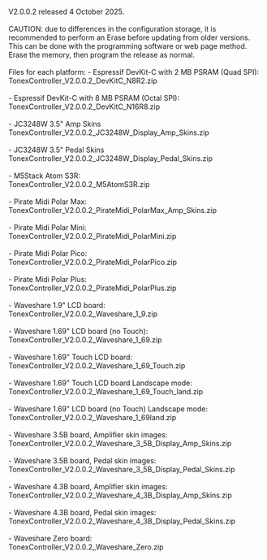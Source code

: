 <br>
V2.0.0.2 released 4 October 2025.
<br><br>
CAUTION: due to differences in the configuration storage, it is recommended to perform an Erase before updating from older versions. This can be done with the programming software or web page method. 
<br>Erase the memory, then program the release as normal.
<br><br>
Files for each platform:
- Espressif DevKit-C with 2 MB PSRAM (Quad SPI):<br>
TonexController_V2.0.0.2_DevKitC_N8R2.zip
<br><br>
- Espressif DevKit-C with 8 MB PSRAM (Octal SPI):<br>
TonexController_V2.0.0.2_DevKitC_N16R8.zip
<br><br>
- JC3248W 3.5" Amp Skins<br>
TonexController_V2.0.0.2_JC3248W_Display_Amp_Skins.zip
<br><br>
- JC3248W 3.5" Pedal Skins<br>
TonexController_V2.0.0.2_JC3248W_Display_Pedal_Skins.zip
<br><br>
- M5Stack Atom S3R:<br>
TonexController_V2.0.0.2_M5AtomS3R.zip
<br><br>
- Pirate Midi Polar Max:<br>
TonexController_V2.0.0.2_PirateMidi_PolarMax_Amp_Skins.zip
<br><br>
- Pirate Midi Polar Mini:<br>
TonexController_V2.0.0.2_PirateMidi_PolarMini.zip
<br><br>
- Pirate Midi Polar Pico:<br>
TonexController_V2.0.0.2_PirateMidi_PolarPico.zip
<br><br>
- Pirate Midi Polar Plus:<br>
TonexController_V2.0.0.2_PirateMidi_PolarPlus.zip
<br><br>
- Waveshare 1.9" LCD board:<br>
TonexController_V2.0.0.2_Waveshare_1_9.zip
<br><br>
- Waveshare 1.69" LCD board (no Touch):<br>
TonexController_V2.0.0.2_Waveshare_1_69.zip
<br><br>
- Waveshare 1.69" Touch LCD board:<br>
TonexController_V2.0.0.2_Waveshare_1_69_Touch.zip
<br><br>
- Waveshare 1.69" Touch LCD board Landscape mode:<br>
TonexController_V2.0.0.2_Waveshare_1_69_Touch_land.zip
<br><br>
- Waveshare 1.69" LCD board (no Touch) Landscape mode:<br>
TonexController_V2.0.0.2_Waveshare_1_69land.zip
<br><br>
- Waveshare 3.5B board, Amplifier skin images:<br>
TonexController_V2.0.0.2_Waveshare_3_5B_Display_Amp_Skins.zip
<br><br>
- Waveshare 3.5B board, Pedal skin images:<br>
TonexController_V2.0.0.2_Waveshare_3_5B_Display_Pedal_Skins.zip
<br><br>
- Waveshare 4.3B board, Amplifier skin images:<br>
TonexController_V2.0.0.2_Waveshare_4_3B_Display_Amp_Skins.zip
<br><br>
- Waveshare 4.3B board, Pedal skin images:<br>
TonexController_V2.0.0.2_Waveshare_4_3B_Display_Pedal_Skins.zip
<br><br>
- Waveshare Zero board:<br>
TonexController_V2.0.0.2_Waveshare_Zero.zip



